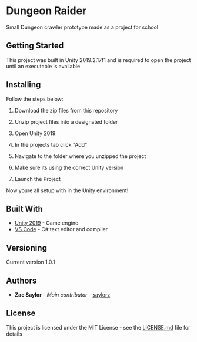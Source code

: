 # Dungeon Raider
Small Dungeon crawler prototype made as a project for school

## Getting Started
This project was built in Unity 2019.2.17f1 and is required to open the project until an executable is available.

## Installing
Follow the steps below:

1. Download the zip files from this repository 

2. Unzip project files into a designated folder

3. Open Unity 2019

4. In the projects tab click "Add"

5. Navigate to the folder where you unzipped the project

6. Make sure its using the correct Unity version

7. Launch the Project

Now youre all setup with in the Unity environment!

## Built With
- [Unity 2019](https://unity3d.com/get-unity/download) - Game engine
- [VS Code](https://code.visualstudio.com/) - C# text editor and compiler

## Versioning
Current version 1.0.1

## Authors
- **Zac Saylor** - *Main contributor* - [saylorz](https://github.com/saylorz)

## License
This project is licensed under the MIT License - see the [LICENSE.md](https://github.com/saylorz/DungeonRaider/blob/master/LICENSE) file for details
